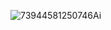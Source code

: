 ![73944581250746Ai](https://github.com/user-attachments/assets/57e3757c-7e43-48f8-8ec5-d1e31bddc230)
